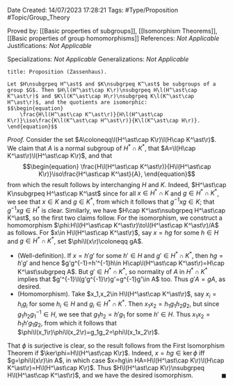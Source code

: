<div class="topSpace"></div>

Date Created: 14/07/2023 17:28:21
Tags: #Type/Proposition #Topic/Group_Theory

Proved by: [[Basic properties of subgroups]], [[Isomorphism Theorems]], [[Basic properties of group homomorphisms]]
References: <i>Not Applicable</i>
Justifications: <i>Not Applicable</i>

Specializations: <i>Not Applicable</i>
Generalizations: <i>Not Applicable</i>

``` ad-Proposition
title: Proposition (Zassenhaus).

Let $H\nsubgrpeq H^\ast$ and $K\nsubgrpeq K^\ast$ be subgroups of a group $G$. Then $H\l(H^\ast\cap K\r)\nsubgrpeq H\l(H^\ast\cap K^\ast\r)$ and $K\l(K^\ast\cap H\r)\nsubgrpeq K\l(K^\ast\cap H^\ast\r)$, and the quotients are isomorphic:
$$\begin{equation}
    \frac{H\l(H^\ast\cap K^\ast\r)}{H\l(H^\ast\cap K\r)}\iso\frac{K\l(K^\ast\cap H^\ast\r)}{K\l(K^\ast\cap H\r)}.
\end{equation}$$

```

<i>Proof.</i> Consider the set $A\coloneqq\l(H^\ast\cap K\r)\l(H\cap K^\ast\r)$. We claim that $A$ is a normal subgroup of $H^\ast\cap K^\ast$, that $A=\l(H\cap K^\ast\r)\l(H^\ast\cap K\r)$, and that
$$\begin{equation}
    \frac{H\l(H^\ast\cap K^\ast\r)}{H\l(H^\ast\cap K\r)}\iso\frac{H^\ast\cap K^\ast}{A},
\end{equation}$$
from which the result follows by interchanging $H$ and $K$. Indeed, $H^\ast\cap K\nsubgrpeq H^\ast\cap K^\ast$ since for all $x\in H^\ast\cap K$ and $g\in H^\ast\cap K^\ast$, we see that $x\in K$ and $g\in K^\ast$, from which it follows that $g^{-1}xg\in K$; that $g^{-1}xg\in H^\ast$ is clear. Similarly, we have $H\cap K^\ast\nsubgrpeq H^\ast\cap K^\ast$, so the first two claims follow. For the isomorphism, we construct a homomorphism $\phi:H\l(H^\ast\cap K^\ast\r)\to\l(H^\ast\cap K^\ast\r)/A$ as follows. For $x\in H\l(H^\ast\cap K^\ast\r)$, say $x=hg$ for some $h\in H$ and $g\in H^\ast\cap K^\ast$, set $\phi\l(x\r)\coloneqq gA$.
* (Well-definition). If $x=h'g'$ for some $h'\in H$ and $g'\in H^\ast\cap K^\ast$, then $hg=h'g'$ and hence $g'g^{-1}=h'^{-1}h\in H\cap\l(H^\ast\cap K^\ast\r)=H\cap K^\ast\subgrpeq A$. But $g'\in H^\ast\cap K^\ast$, so normality of $A$ in $H^\ast\cap K^\ast$ implies that $g'^{-1}\l(g'g^{-1}\r)g'=g^{-1}g'\in A$ too. Thus $g'A=gA$, as desired.
* (Homomorphism). Take $x_1,x_2\in H\l(H^\ast\cap K^\ast\r)$, say $x_i=h_ig_i$ for some $h_i\in H$ and $g_i\in H^\ast\cap K^\ast$. Then $x_1x_2=h_1g_1h_2g_2$, but since $g_1h_2g_1^{-1}\in H$, we see that $g_1h_2=h'g_1$ for some $h'\in H$. Thus $x_1x_2=h_1h'g_1g_2$, from which it follows that $\phi\l(x_1\r)\phi\l(x_2\r)=g_1g_2=\phi\l(x_1x_2\r)$.

That $\phi$ is surjective is clear, so the result follows from the First Isomorphism Theorem if $\ker\phi=H\l(H^\ast\cap K\r)$. Indeed, $x=hg\in\ker\phi$ iff $g=\phi\l(x\r)\in A$, in which case $x=hg\in HA=H\l(H^\ast\cap K\r)\l(H\cap K^\ast\r)=H\l(H^\ast\cap K\r)$. Thus $H\l(H^\ast\cap K\r)\nsubgrpeq H\l(H^\ast\cap K^\ast\r)$, and we have the desired isomorphism.<span style="float:right;">$\blacksquare$</span>
